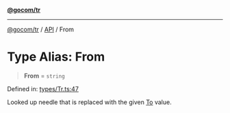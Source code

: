 [**@gocom/tr**](../README.md)

***

[@gocom/tr](../README.md) / [API](../Public/API.md) / From

# Type Alias: From

> **From** = `string`

Defined in: [types/Tr.ts:47](https://github.com/gocom/tr/blob/d1cdf18c31ac4b32e79ec7cd72ce35ccce9ca59b/src/types/Tr.ts#L47)

Looked up needle that is replaced with the given [To](API.To.md) value.
